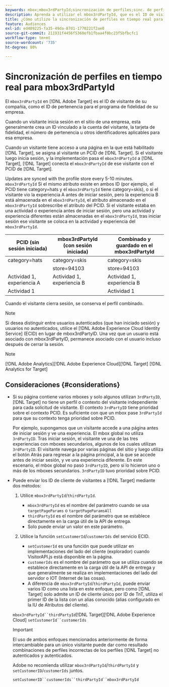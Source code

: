```yaml
---
keywords: mbox;mbox3rdPartyId;sincronización de perfiles;sinc. de perfiles;PCID
description: Aprenda a utilizar el mbox3rdPartyId, que es el ID de visitante de su organización, como el ID de pertenencia o el programa de fidelidad de su organización.
title: ¿Cómo utilizo la sincronización de perfiles en tiempo real para mbox3rdPartyId?
feature: Audiences
exl-id: ed409225-fa35-49da-87d1-1770221f2ae0
source-git-commit: 211931f4456f5360efb1fbaa4f0bc23f5bfbcfc1
workflow-type: tm+mt
source-wordcount: '735'
ht-degree: 80%

---
```


# Sincronización de perfiles en tiempo real para mbox3rdPartyId

El `mbox3rdPartyId` en [!DNL Adobe Target] es el ID de visitante de su compañía, como el ID de pertenencia para el programa de fidelidad de su empresa.

Cuando un visitante inicia sesión en el sitio de una empresa, esta generalmente crea un ID vinculado a la cuenta del visitante, la tarjeta de fidelidad, el número de pertenencia u otros identificadores aplicables para esa empresa.

Cuando un visitante tiene acceso a una página en la que está habilitado [!DNL Target], se asigna al visitante un PCID de [!DNL Target]. Si el visitante luego inicia sesión, y la implementación pasa el `mbox3rdPartyId` a [!DNL Target], [!DNL Target] conecta el `mbox3rdPartyId` de ese visitante con el PCID de [!DNL Target].

Updates are synced with the profile store every 5-10 minutes. `mbox3rdPartyId` Si el mismo atributo existe en ambos ID (por ejemplo, el PCID tiene category=hats y el `mbox3rdPartyId` tiene category=skis), o si el visitante vio la experiencia A antes de iniciar sesión, pero la experiencia B está almacenada en el `mbox3rdPartyId`, el atributo almacenado en el `mbox3rdPartyId` sobrescribe el atributo del PCID. Si el visitante estaba en una actividad o experiencia antes de iniciar sesión, pero una actividad y experiencia diferentes están almacenadas en el `mbox3rdPartyId`, tras iniciar sesión ese visitante se coloca en la actividad y experiencia del `mbox3rdPartyId`.

| PCID (sin sesión iniciada) | mbox3rdPartyId (con sesión iniciada) | Combinado y guardado en el mbox3rdPartyId |
|---|---|---|
| category=hats | category=skis | category=skis |
|  | store=94103 | store=94103 |
| Actividad 1, experiencia A | Actividad 1, experiencia B | Actividad 1, experiencia B |
| Actividad 1 |  | Actividad 1 |

Cuando el visitante cierra sesión, se conserva el perfil combinado.

>[!NOTE]
>
>Si desea distinguir entre usuarios autenticados (que han iniciado sesión) y usuarios no autenticados, utilice el [!DNL Adobe Experience Cloud Identity Service] (ECID) en lugar de mbox3rdPartyID. Una vez que un usuario está asociado con mbox3rdPartyID, permanece asociado con el usuario incluso después de cerrar la sesión.

>[!NOTE]
>
>[!DNL Adobe Analytics][!DNL Adobe Experience Cloud][!DNL Target] [!DNL Analytics for Target]

## Consideraciones {#considerations}

* Si su página contiene varios mboxes y solo algunos utilizan `3rdPartyID`, [!DNL Target] no tiene un perfil o contexto del visitante independiente para cada solicitud de visitante. El contexto `3rdPartyID` tiene prioridad sobre el contexto PCID. Es suficiente con que un mbox pase `3rdPartyId` para que su contexto tenga prioridad sobre PCID.

   Por ejemplo, supongamos que un visitante accede a una página antes de iniciar sesión y ve una experiencia. El mbox global no utiliza `3rdPartyID`. Tras iniciar sesión, el visitante ve una de las tres experiencias con mboxes secundarios, algunos de los cuales utilizan `3rdPartyID`. El visitante navega por varias páginas del sitio y luego utiliza el botón Atrás para regresar a la página principal, a la que se accede antes de iniciar sesión, y ve una experiencia diferente. En este escenario, el mbox global no pasó `3rdPartyID`, pero sí lo hicieron uno o más de los mboxes secundarios. `3rdPartyID` tuvo prioridad sobre PCID.

* Puede enviar los ID de cliente de visitantes a [!DNL Target] mediante dos métodos:

   1. Utilice `mbox3rdPartyId`/`thirdPartyId`.

      * `mbox3rdPartyId` es el nombre del parámetro cuando se usa `targetPageParams` o `targetPageParamsAll`
      * `thirdPartyId` es el nombre del parámetro que se establece directamente en la carga útil de la API de entrega.
      * Solo puede enviar un valor en este parámetro.
   1. Utilice la función `setCustomerId`/`customerIds` del servicio ECID.

      * `setCustomerId` es una función que puede utilizar en implementaciones del lado del cliente (explorador) cuando VisitorAPI.js está disponible en la página.
      * `customerIds` es el nombre del parámetro que se utiliza cuando se establece directamente en la carga útil de la API de entrega y que generalmente se realiza en implementaciones del lado del servidor o IOT (Internet de las cosas).
      * A diferencia de `mbox3rdPartyId`/`thirdPartyId`, puede enviar varios ID como una lista en este enfoque, pero como [!DNL Target] solo admite un ID de cliente único por ID de TnT, utiliza el primer ID de la lista con un alias conocido (alias configurado en la IU de Atributos del cliente).

   `mbox3rdPartyId``thirdPartyId`[!DNL Target][!DNL Adobe Experience Cloud] `setCustomerId``customerIds`

   >[!IMPORTANT]
   >
   > El uso de ambos enfoques mencionados anteriormente de forma intercambiable para un único visitante puede dar como resultado combinaciones de perfiles incorrectas de los perfiles [!DNL Target] no autenticados y autenticados.
   >
   >Adobe no recomienda utilizar `mbox3rdPartyId`/`thirdPartyId` y `setCustomerID`/`customerIds` juntos.
   >
   >`setCustomerID``customerIds``thirdPartyId``mbox3rdPartyId`

